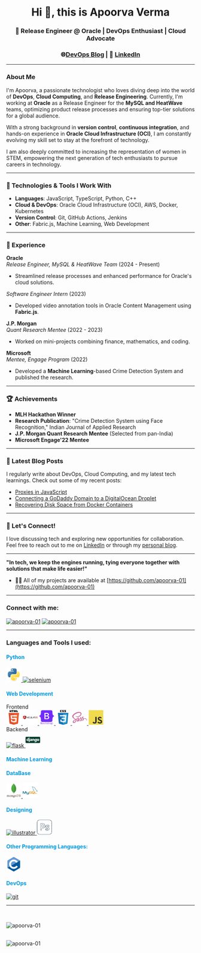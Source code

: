 <h1 align="center">Hi 👋, this is Apoorva Verma</h1>
<h3 align="center">🚀 Release Engineer @ Oracle | DevOps Enthusiast | Cloud Advocate </h3>
<h3 align="center">🌐<a href="https://apoorvaverma.in" target="_blank">DevOps Blog</a> | 💼 <a href="https://www.linkedin.com/in/apoorva0510" target="_blank">LinkedIn</a></h3>

---

### About Me

I'm Apoorva, a passionate technologist who loves diving deep into the world of **DevOps**, **Cloud Computing**, and **Release Engineering**. Currently, I'm working at **Oracle** as a Release Engineer for the **MySQL and HeatWave** teams, optimizing product release processes and ensuring top-tier solutions for a global audience.

With a strong background in **version control**, **continuous integration**, and hands-on experience in **Oracle Cloud Infrastructure (OCI)**, I am constantly evolving my skill set to stay at the forefront of technology.

I am also deeply committed to increasing the representation of women in STEM, empowering the next generation of tech enthusiasts to pursue careers in technology.

---

### 🔧 Technologies & Tools I Work With

- **Languages**: JavaScript, TypeScript, Python, C++
- **Cloud & DevOps**: Oracle Cloud Infrastructure (OCI), AWS, Docker, Kubernetes
- **Version Control**: Git, GitHub Actions, Jenkins
- **Other**: Fabric.js, Machine Learning, Web Development

---


### 💼 Experience

**Oracle**  
*Release Engineer, MySQL & HeatWave Team* (2024 - Present)  
- Streamlined release processes and enhanced performance for Oracle's cloud solutions.
  
*Software Engineer Intern* (2023)  
- Developed video annotation tools in Oracle Content Management using **Fabric.js**.

**J.P. Morgan**  
*Quant Research Mentee* (2022 - 2023)  
- Worked on mini-projects combining finance, mathematics, and coding.

**Microsoft**  
*Mentee, Engage Program* (2022)  
- Developed a **Machine Learning**-based Crime Detection System and published the research.

---

### 🏆 Achievements

- **MLH Hackathon Winner**
- **Research Publication**: "Crime Detection System using Face Recognition," Indian Journal of Applied Research
- **J.P. Morgan Quant Research Mentee** (Selected from pan-India)
- **Microsoft Engage'22 Mentee**
  
---

### 📖 Latest Blog Posts

I regularly write about DevOps, Cloud Computing, and my latest tech learnings. Check out some of my recent posts:

- [Proxies in JavaScript](https://apoorvaverma.in/posts/proxies)
- [Connecting a GoDaddy Domain to a DigitalOcean Droplet](https://apoorvaverma.in/posts/domain-setup)
- [Recovering Disk Space from Docker Containers](https://apoorvaverma.in/posts/recover-docker-space)

---

### 🤝 Let's Connect!

I love discussing tech and exploring new opportunities for collaboration. Feel free to reach out to me on [LinkedIn](https://www.linkedin.com/in/apoorva0510) or through my [personal blog](https://apoorvaverma.in).

---

**"In tech, we keep the engines running, tying everyone together with solutions that make life easier!"**





<!-- -
- 📫 Want a website/web-application **bizdamn@gmail.com**

- 🌱 I’m currently learning **Django and React**

- <b>🔭 Working:</b> NLP Powered Chatbot and Social Media App for my College

 <b>💻 Coding:</b> is my favourite Sport.

- <b>💁‍♂️ Interesting:</b> Deep Learning

- ⚡ Fun fact: I thaught I am ready to Hack NASA Server after learning HTML 😂🤣

- 🤔 I’m looking for help with : Machine Learning

 -->

- 👨‍💻 All of my projects are available at [https://github.com/apoorva-01](https://github.com/apoorva-01)


<hr>
<h3 align="left">Connect with me:</h3>
<p align="left">
<a href="https://www.linkedin.com/in/apoorva0510/" target="blank"><img align="center" src="https://cdn.jsdelivr.net/npm/simple-icons@3.0.1/icons/linkedin.svg" alt="apoorva-01" height="30" width="40" /></a>
  <a href="https://github.com/apoorva-01" target="blank"><img align="center" src="https://cdn.jsdelivr.net/npm/simple-icons@3.0.1/icons/github.svg" alt="apoorva-01" height="30" width="40" /></a>

</p>
<hr>

<h3 align="left">Languages and Tools I used:</h3>
<p align="left">
<h4 style="color: #0198E1">Python</h4>
<a href="https://www.python.org" target="_blank"> <img src="https://raw.githubusercontent.com/devicons/devicon/master/icons/python/python-original.svg" alt="python" width="40" height="40"/> </a>
<a href="https://www.selenium.dev" target="_blank"> <img src="https://raw.githubusercontent.com/detain/svg-logos/780f25886640cef088af994181646db2f6b1a3f8/svg/selenium-logo.svg" alt="selenium" width="40" height="40"/> </a>  
<h4 style="color: #0198E1">Web Development</h4>
<span>Frontend</span><br>
<a href="https://www.w3.org/html/" target="_blank"> <img src="https://raw.githubusercontent.com/devicons/devicon/master/icons/html5/html5-original-wordmark.svg" alt="html5" width="40" height="40"/> </a> 
<a href="https://angular.io" target="_blank"> 
<img src="https://raw.githubusercontent.com/devicons/devicon/master/icons/angularjs/angularjs-original-wordmark.svg" alt="angularjs" width="40" height="40"/> </a>
<a href="https://getbootstrap.com" target="_blank"> <img src="https://raw.githubusercontent.com/devicons/devicon/master/icons/bootstrap/bootstrap-plain-wordmark.svg" alt="bootstrap" width="40" height="40"/> </a>
<a href="https://www.w3schools.com/css/" target="_blank"> <img src="https://raw.githubusercontent.com/devicons/devicon/master/icons/css3/css3-original-wordmark.svg" alt="css3" width="40" height="40"/> </a>
<a href="https://sass-lang.com" target="_blank"> <img src="https://raw.githubusercontent.com/devicons/devicon/master/icons/sass/sass-original.svg" alt="sass" width="40" height="40"/> </a>  
<a href="https://developer.mozilla.org/en-US/docs/Web/JavaScript" target="_blank"> <img src="https://raw.githubusercontent.com/devicons/devicon/master/icons/javascript/javascript-original.svg" alt="javascript" width="40" height="40"/> </a>
<br><span>Backend</span><br>
<a href="https://flask.palletsprojects.com/" target="_blank"> <img src="https://www.vectorlogo.zone/logos/pocoo_flask/pocoo_flask-icon.svg" alt="flask" width="40" height="40"/> </a> 
<a href="https://www.djangoproject.com/" target="_blank"> <img src="https://raw.githubusercontent.com/devicons/devicon/master/icons/django/django-original.svg" alt="django" width="40" height="40"/> </a> 
<!-- <a href="https://expressjs.com" target="_blank"> <img src="https://raw.githubusercontent.com/devicons/devicon/master/icons/express/express-original-wordmark.svg" alt="express" width="40" height="40"/> </a>  -->
<h4 style="color: #0198E1">Machine Learning</h4>
<h4 style="color: #0198E1">DataBase</h4>
<a href="https://www.mongodb.com/" target="_blank"> <img src="https://raw.githubusercontent.com/devicons/devicon/master/icons/mongodb/mongodb-original-wordmark.svg" alt="mongodb" width="40" height="40"/> </a> 
<a href="https://www.mysql.com/" target="_blank"> <img src="https://raw.githubusercontent.com/devicons/devicon/master/icons/mysql/mysql-original-wordmark.svg" alt="mysql" width="40" height="40"/> </a> 
<h4 style="color: #0198E1">Designing</h4>
<a href="https://www.adobe.com/in/products/illustrator.html" target="_blank"> <img src="https://www.vectorlogo.zone/logos/adobe_illustrator/adobe_illustrator-icon.svg" alt="illustrator" width="40" height="40"/> </a>
<a href="https://www.photoshop.com/en" target="_blank"> <img src="https://raw.githubusercontent.com/devicons/devicon/master/icons/photoshop/photoshop-line.svg" alt="photoshop" width="40" height="40"/> </a>  

<h4 style="color: #0198E1">Other Programming Languages:</h4>
<a href="https://www.cprogramming.com/" target="_blank"> <img src="https://raw.githubusercontent.com/devicons/devicon/master/icons/c/c-original.svg" alt="c" width="40" height="40"/> </a>
<h4 style="color: #0198E1">DevOps </h4>
<a href="https://git-scm.com/" target="_blank"> <img src="https://www.vectorlogo.zone/logos/git-scm/git-scm-icon.svg" alt="git" width="40" height="40"/> </a> 
</p>
<hr>
<br>




<!-- <a href="https://www.linux.org/" target="_blank"> <img src="https://raw.githubusercontent.com/devicons/devicon/master/icons/linux/linux-original.svg" alt="linux" width="40" height="40"/> </a>  -->
<!-- <a href="https://www.php.net" target="_blank"> <img src="https://raw.githubusercontent.com/devicons/devicon/master/icons/php/php-original.svg" alt="php" width="40" height="40"/> </a>  -->
<!-- <a href="https://www.postgresql.org" target="_blank"> <img src="https://raw.githubusercontent.com/devicons/devicon/master/icons/postgresql/postgresql-original-wordmark.svg" alt="postgresql" width="40" height="40"/> </a>  -->
<!-- <a href="https://www.qt.io/" target="_blank"> <img src="https://upload.wikimedia.org/wikipedia/commons/0/0b/Qt_logo_2016.svg" alt="qt" width="40" height="40"/> </a>  -->
<p><img align="left" src="https://github-readme-stats.vercel.app/api/top-langs?username=apoorva-01&show_icons=true&locale=en&layout=compact" alt="apoorva-01" /></p>
<br>
<!-- <p><img align="left" src="https://github-readme-stats.vercel.app/api?username=apoorva-01&show_icons=true&locale=en" alt="apoorva-01" />
</p> -->
<br>
<p><img align="left" src="https://github-readme-streak-stats.herokuapp.com/?user=apoorva-01&" alt="apoorva-01" /></p>






<!-- BLOG-POST-LIST:END -->
